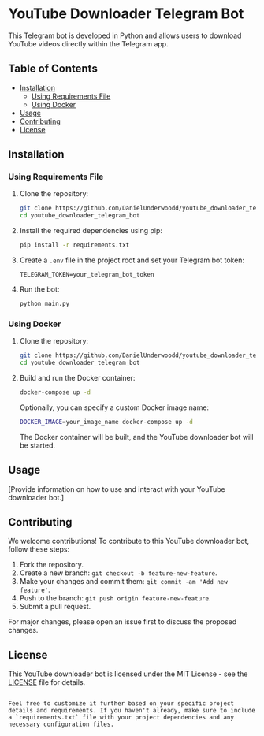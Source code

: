 
# YouTube Downloader Telegram Bot

This Telegram bot is developed in Python and allows users to download YouTube videos directly within the Telegram app.

## Table of Contents

- [Installation](#installation)
  - [Using Requirements File](#using-requirements-file)
  - [Using Docker](#using-docker)
- [Usage](#usage)
- [Contributing](#contributing)
- [License](#license)

## Installation

### Using Requirements File

1. Clone the repository:

   ```bash
   git clone https://github.com/DanielUnderwoodd/youtube_downloader_telegram_bot.git
   cd youtube_downloader_telegram_bot
   ```

2. Install the required dependencies using pip:

   ```bash
   pip install -r requirements.txt
   ```

3. Create a `.env` file in the project root and set your Telegram bot token:

   ```
   TELEGRAM_TOKEN=your_telegram_bot_token
   ```

4. Run the bot:

   ```bash
   python main.py
   ```

### Using Docker

1. Clone the repository:

   ```bash
   git clone https://github.com/DanielUnderwoodd/youtube_downloader_telegram_bot.git
   cd youtube_downloader_telegram_bot
   ```

2. Build and run the Docker container:

   ```bash
   docker-compose up -d
   ```

   Optionally, you can specify a custom Docker image name:

   ```bash
   DOCKER_IMAGE=your_image_name docker-compose up -d
   ```

   The Docker container will be built, and the YouTube downloader bot will be started.

## Usage

[Provide information on how to use and interact with your YouTube downloader bot.]

## Contributing

We welcome contributions! To contribute to this YouTube downloader bot, follow these steps:

1. Fork the repository.
2. Create a new branch: `git checkout -b feature-new-feature`.
3. Make your changes and commit them: `git commit -am 'Add new feature'`.
4. Push to the branch: `git push origin feature-new-feature`.
5. Submit a pull request.

For major changes, please open an issue first to discuss the proposed changes.

## License

This YouTube downloader bot is licensed under the MIT License - see the [LICENSE](LICENSE) file for details.
```

Feel free to customize it further based on your specific project details and requirements. If you haven't already, make sure to include a `requirements.txt` file with your project dependencies and any necessary configuration files.
